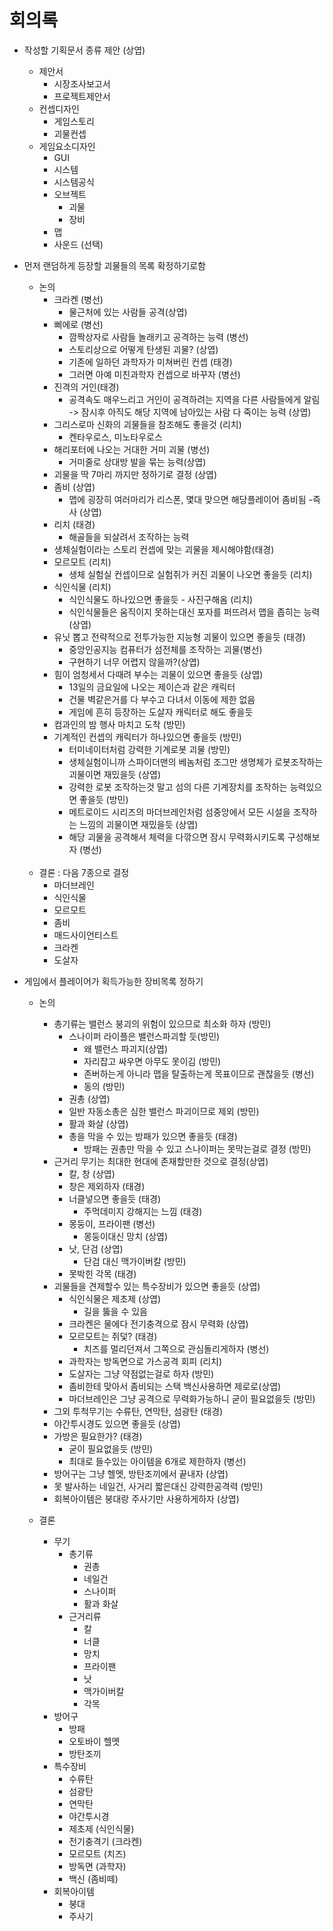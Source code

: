 # 회의록
- 작성할 기획문서 종류 제안 (상엽)
  - 제안서
    - 시장조사보고서
    - 프로젝트제안서
  - 컨셉디자인
    - 게임스토리
    - 괴물컨셉
  - 게임요소디자인
    - GUI
    - 시스템
    - 시스템공식
    - 오브젝트
      - 괴물
      - 장비
    - 맵
    - 사운드 (선택)


- 먼저 랜덤하게 등장할 괴물들의 목록 확정하기로함
  - 논의
    - 크라켄 (병선)
        - 물근처에 있는 사람들 공격(상엽)
    - 삐에로 (병선)
        - 깜짝상자로 사람들 놀래키고 공격하는 능력 (병선)
        - 스토리상으로 어떻게 탄생된 괴물? (상엽)
        - 기존에 일하던 과학자가 미쳐버린 컨셉 (태경)
        - 그러면 아예 미친과학자 컨셉으로 바꾸자 (병선)
    - 진격의 거인(태경)
        - 공격속도 매우느리고 거인이 공격하려는 지역을 다른 사람들에게 알림 <br>-> 잠시후 아직도 해당 지역에 남아있는 사람 다 죽이는 능력 (상엽)
    - 그리스로마 신화의 괴물들을 참조해도 좋을것 (리치)
      - 켄타우로스, 미노타우로스
    - 해리포터에 나오는 거대한 거미 괴물 (병선)
      - 거미줄로 상대방 발을 묶는 능력(상엽)
    - 괴물을 딱 7마리 까지만 정하기로 결정 (상엽)
    - 좀비 (상엽)
        - 맵에 굉장히 여러마리가 리스폰, 몇대 맞으면 해당플레이어 좀비됨 -즉사 (상엽)
    - 리치 (태경)
        - 해골들을 되살려서 조작하는 능력
    - 생체실험이라는 스토리 컨셉에 맞는 괴물을 제시해야함(태경)
    - 모르모트 (리치)
        - 생체 실험실 컨셉이므로 실험쥐가 커진 괴물이 나오면 좋을듯 (리치)
    - 식인식물 (리치)
      - 식인식물도 하나있으면 좋을듯 - 사진구해옴 (리치)
      - 식인식물들은 움직이지 못하는대신 포자를 퍼뜨려서 맵을 좁히는 능력 (상엽) 
    - 유닛 뽑고 전략적으로 전투가능한 지능형 괴물이 있으면 좋을듯 (태경)
      - 중앙인공지능 컴퓨터가 섬전체를 조작하는 괴물(병선)
      - 구현하기 너무 어렵지 않을까?(상엽)
    - 힘이 엄청세서 다때려 부수는 괴물이 있으면 좋을듯 (상엽)
      - 13일의 금요일에 나오는 제이슨과 같은 캐릭터
      - 건물 벽같은거를 다 부수고 다녀서 이동에 제한 없음
      - 게임에 흔히 등장하는 도살자 캐릭터로 해도 좋을듯
    - 컴과인의 밤 행사 마치고 도착 (방민)
    - 기계적인 컨셉의 캐릭터가 하나있으면 좋을듯 (방민)
      - 터미네이터처럼 강력한 기계로봇 괴물 (방민)
      - 생체실험이니까 스파이더맨의 베놈처럼 조그만 생명체가 로봇조작하는 괴물이면 재밌을듯 (상엽)
      - 강력한 로봇 조작하는것 말고 섬의 다른 기계장치를 조작하는 능력있으면 좋을듯 (방민)
      - 메트로이드 시리즈의 마더브레인처럼 섬중앙에서 모든 시설을 조작하는 느낌의 괴물이면 재밌을듯 (상엽)
      - 해당 괴물을 공격해서 체력을 다깎으면 잠시 무력화시키도록 구성해보자 (병선)
      <br>
  - 결론 : 다음 7종으로 결정
    - 마더브레인
    - 식인식물
    - 모르모트
    - 좀비
    - 매드사이언티스트
    - 크라켄
    - 도살자


- 게임에서 플레이어가 획득가능한 장비목록 정하기
  - 논의
    - 총기류는 밸런스 붕괴의 위험이 있으므로 최소화 하자 (방민)
      - 스나이퍼 라이플은 밸런스파괴할 듯(방민)
        - 왜 밸런스 파괴지(상엽)
        - 자리잡고 싸우면 아무도 못이김 (방민)
        - 존버하는게 아니라 맵을 탈출하는게 목표이므로 괜찮을듯 (병선)
        - 동의 (방민)
      - 권총 (상엽)
      - 일반 자동소총은 심한 밸런스 파괴이므로 제외 (방민)
      - 활과 화살 (상엽)
      - 총을 막을 수 있는 방패가 있으면 좋을듯 (태경)
        - 방패는 권총만 막을 수 있고 스나이퍼는 못막는걸로 결정 (방민)
    - 근거리 무기는 최대한 현대에 존재할만한 것으로 결정(상엽)
      - 칼, 창 (상엽)
      - 창은 제외하자 (태경)
      - 너클넣으면 좋을듯 (태경)
        - 주먹데미지 강해지는 느낌 (태경)
      - 몽둥이, 프라이팬 (병선)
        - 몽둥이대신 망치 (상엽)
      - 낫, 단검 (상엽)
        - 단검 대신 맥가이버칼 (방민)
      - 못박힌 각목 (태경)
    - 괴물들을 견제할수 있는 특수장비가 있으면 좋을듯 (상엽)
      - 식인식물은 제초제 (상엽)
        - 길을 뚫을 수 있음
      - 크라켄은 물에다 전기충격으로 잠시 무력화 (상엽)
      - 모르모트는 쥐덫? (태경)
        - 치즈를 멀리던져서 그쪽으로 관심돌리게하자 (병선)
      - 과학자는 방독면으로 가스공격 회피 (리치)
      - 도살자는 그냥 약점없는걸로 하자 (방민)
      - 좀비한테 맞아서 좀비되는 스택 백신사용하면 제로로(상엽)
      - 마더브레인은 그냥 공격으로 무력화가능하니 굳이 필요없을듯 (방민)
    - 그외 투척무기는 수류탄, 연막탄, 섬광탄 (태경)
    - 야간투시경도 있으면 좋을듯 (상엽)
    - 가방은 필요한가? (태경)
      - 굳이 필요없을듯 (방민)
      - 최대로 들수있는 아이템을 6개로 제한하자 (병선)
    - 방어구는 그냥 헬멧, 방탄조끼에서 끝내자 (상엽)
    - 못 발사하는 네일건, 사거리 짧은대신 강력한공격력 (방민)
    - 회복아이템은 붕대랑 주사기만 사용하게하자 (상엽)

  - 결론
    - 무기
      - 총기류
        - 권총
        - 네일건
        - 스나이퍼
        - 활과 화살
      - 근거리류
        - 칼
        - 너클
        - 망치
        - 프라이팬
        - 낫
        - 맥가이버칼
        - 각목
    - 방어구
      - 방패
      - 오토바이 헬멧
      - 방탄조끼
    - 특수장비
      - 수류탄
      - 섬광탄
      - 연막탄
      - 야간투시경
      - 제초제 (식인식물)
      - 전기충격기 (크라켄)
      - 모르모트 (치즈)
      - 방독면 (과학자)
      - 백신 (좀비떼)
    - 회복아이템
      - 붕대
      - 주사기